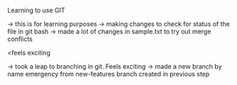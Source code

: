 Learning to use GIT

-> this is for learning purposes
-> making changes to check for status of the file in git bash
-> made a lot of changes in sample.txt to try out merge conflicts

<feels exciting
>

-> took a leap to branching in git. Feels exciting
-> made a new branch by name emergency from new-features branch created in previous step
